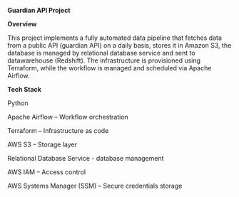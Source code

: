 **Guardian API Project**


**Overview**

This project implements a fully automated data pipeline that fetches data from a public API (guardian API) on a daily basis, stores it in Amazon S3, 
the database is managed by relational database service and sent to datawarehouse (Redshift).
The infrastructure is provisioned using Terraform, while the workflow is managed and scheduled via Apache Airflow.


**Tech Stack**

Python

Apache Airflow – Workflow orchestration

Terraform – Infrastructure as code

AWS S3 – Storage layer

Relational Database Service - database management 

AWS IAM – Access control

AWS Systems Manager (SSM) – Secure credentials storage




